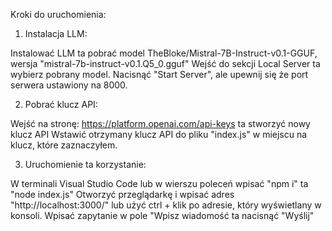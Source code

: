 Kroki do uruchomienia:

1. Instalacja LLM:

  Instalować LLM ta pobrać model TheBloke/Mistral-7B-Instruct-v0.1-GGUF, wersja "mistral-7b-instruct-v0.1.Q5_0.gguf"
  Wejść do sekcji Local Server ta wybierz pobrany model.
  Nacisnąć "Start Server", ale upewnij się że port serwera ustawiony na 8000.
  
2. Pobrać klucz API:
   
Wejść na stronę: https://platform.openai.com/api-keys ta stworzyć nowy klucz API
Wstawić otrzymany klucz API do pliku "index.js" w miejscu na klucz, które zaznaczyłem.

3. Uruchomienie ta korzystanie:
   
W terminali Visual Studio Code lub w wierszu poleceń wpisać "npm i" ta "node index.js"
Otworzyć przeglądarkę i wpisać adres "http://localhost:3000/" lub użyć ctrl + klik po adresie, który wyświetlany w konsoli.
Wpisać zapytanie w pole "Wpisz wiadomość ta nacisnąć "Wyślij"
